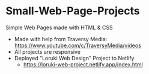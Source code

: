# Small-Web-Page-Projects
Simple Web Pages made with HTML &amp; CSS

* Made with help from Traversy Media: https://www.youtube.com/c/TraversyMedia/videos
* All projects are responsive
* Deployed "Loruki Web Design" Project to Netlify
  * https://loruki-web-project.netlify.app/index.html
